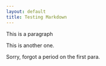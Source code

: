 ```yaml
---
layout: default
title: Testing Markdown
---
```


This is a paragraph

This is another one.

Sorry, forgot a period on the first para.
